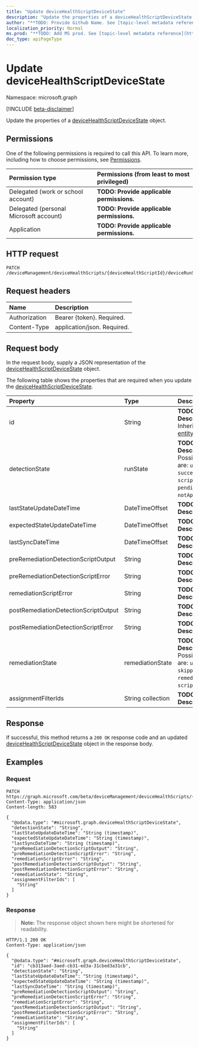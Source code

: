 ```yaml
---
title: "Update deviceHealthScriptDeviceState"
description: "Update the properties of a deviceHealthScriptDeviceState object."
author: "**TODO: Provide Github Name. See [topic-level metadata reference](https://msgo.azurewebsites.net/add/document/guidelines/metadata.html#topic-level-metadata)**"
localization_priority: Normal
ms.prod: "**TODO: Add MS prod. See [topic-level metadata reference](https://msgo.azurewebsites.net/add/document/guidelines/metadata.html#topic-level-metadata)**"
doc_type: apiPageType
---
```


# Update deviceHealthScriptDeviceState
Namespace: microsoft.graph

[!INCLUDE [beta-disclaimer](../../includes/beta-disclaimer.md)]

Update the properties of a [deviceHealthScriptDeviceState](../resources/intune-devicehealthscriptdevicestate.md) object.

## Permissions
One of the following permissions is required to call this API. To learn more, including how to choose permissions, see [Permissions](/graph/permissions-reference).

|Permission type|Permissions (from least to most privileged)|
|:---|:---|
|Delegated (work or school account)|**TODO: Provide applicable permissions.**|
|Delegated (personal Microsoft account)|**TODO: Provide applicable permissions.**|
|Application|**TODO: Provide applicable permissions.**|

## HTTP request

<!-- {
  "blockType": "ignored"
}
-->
``` http
PATCH /deviceManagement/deviceHealthScripts/{deviceHealthScriptId}/deviceRunStates/{deviceHealthScriptDeviceStateId}
```

## Request headers
|Name|Description|
|:---|:---|
|Authorization|Bearer {token}. Required.|
|Content-Type|application/json. Required.|

## Request body
In the request body, supply a JSON representation of the [deviceHealthScriptDeviceState](../resources/intune-devicehealthscriptdevicestate.md) object.

The following table shows the properties that are required when you update the [deviceHealthScriptDeviceState](../resources/intune-devicehealthscriptdevicestate.md).

|Property|Type|Description|
|:---|:---|:---|
|id|String|**TODO: Add Description** Inherited from [entity](../resources/entity.md)|
|detectionState|runState|**TODO: Add Description**. Possible values are: `unknown`, `success`, `fail`, `scriptError`, `pending`, `notApplicable`.|
|lastStateUpdateDateTime|DateTimeOffset|**TODO: Add Description**|
|expectedStateUpdateDateTime|DateTimeOffset|**TODO: Add Description**|
|lastSyncDateTime|DateTimeOffset|**TODO: Add Description**|
|preRemediationDetectionScriptOutput|String|**TODO: Add Description**|
|preRemediationDetectionScriptError|String|**TODO: Add Description**|
|remediationScriptError|String|**TODO: Add Description**|
|postRemediationDetectionScriptOutput|String|**TODO: Add Description**|
|postRemediationDetectionScriptError|String|**TODO: Add Description**|
|remediationState|remediationState|**TODO: Add Description**. Possible values are: `unknown`, `skipped`, `success`, `remediationFailed`, `scriptError`.|
|assignmentFilterIds|String collection|**TODO: Add Description**|



## Response

If successful, this method returns a `200 OK` response code and an updated [deviceHealthScriptDeviceState](../resources/intune-devicehealthscriptdevicestate.md) object in the response body.

## Examples

### Request
<!-- {
  "blockType": "request",
  "name": "update_devicehealthscriptdevicestate"
}
-->
``` http
PATCH https://graph.microsoft.com/beta/deviceManagement/deviceHealthScripts/{deviceHealthScriptId}/deviceRunStates/{deviceHealthScriptDeviceStateId}
Content-Type: application/json
Content-length: 583

{
  "@odata.type": "#microsoft.graph.deviceHealthScriptDeviceState",
  "detectionState": "String",
  "lastStateUpdateDateTime": "String (timestamp)",
  "expectedStateUpdateDateTime": "String (timestamp)",
  "lastSyncDateTime": "String (timestamp)",
  "preRemediationDetectionScriptOutput": "String",
  "preRemediationDetectionScriptError": "String",
  "remediationScriptError": "String",
  "postRemediationDetectionScriptOutput": "String",
  "postRemediationDetectionScriptError": "String",
  "remediationState": "String",
  "assignmentFilterIds": [
    "String"
  ]
}
```


### Response
>**Note:** The response object shown here might be shortened for readability.
<!-- {
  "blockType": "response",
  "truncated": true
}
-->
``` http
HTTP/1.1 200 OK
Content-Type: application/json

{
  "@odata.type": "#microsoft.graph.deviceHealthScriptDeviceState",
  "id": "cb313aed-3aed-cb31-ed3a-31cbed3a31cb",
  "detectionState": "String",
  "lastStateUpdateDateTime": "String (timestamp)",
  "expectedStateUpdateDateTime": "String (timestamp)",
  "lastSyncDateTime": "String (timestamp)",
  "preRemediationDetectionScriptOutput": "String",
  "preRemediationDetectionScriptError": "String",
  "remediationScriptError": "String",
  "postRemediationDetectionScriptOutput": "String",
  "postRemediationDetectionScriptError": "String",
  "remediationState": "String",
  "assignmentFilterIds": [
    "String"
  ]
}
```


